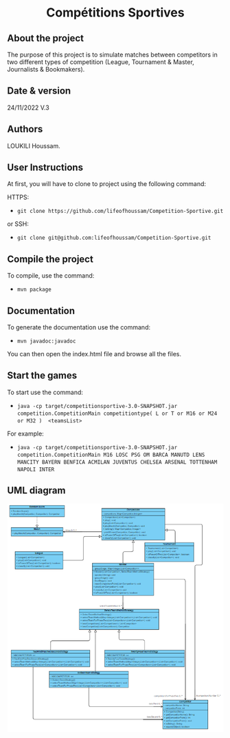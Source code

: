 <div align="center"><h1 align="center">Compétitions Sportives</h1></div>

## About the project

  The purpose of this project is to simulate matches between competitors in two different types of competition (League, Tournament & Master, Journalists & Bookmakers).

## Date & version

  24/11/2022 V.3

## Authors

  LOUKILI Houssam.

## User Instructions
  
  At first, you will have to clone to project using the following command:
  
  HTTPS:

  * `git clone https://github.com/lifeofhoussam/Competition-Sportive.git`

  or SSH:
  
  * `git clone git@github.com:lifeofhoussam/Competition-Sportive.git`

  
## Compile the project
   
  To compile, use the command:
  
  * `mvn package`
  
## Documentation
  
  To generate the documentation use the command:
  
  * `mvn javadoc:javadoc`
  
  You can then open the index.html file and browse all the files.
  
## Start the games
  
  To start use the command:
  
  * `java -cp target/competitionsportive-3.0-SNAPSHOT.jar competition.CompetitionMain competitiontype( L or T or M16 or M24 or M32 )  <teamsList>`
  
  For example:
  
  * `java -cp target/competitionsportive-3.0-SNAPSHOT.jar competition.CompetitionMain M16 LOSC PSG OM BARCA MANUTD LENS MANCITY BAYERN BENFICA ACMILAN JUVENTUS CHELSEA ARSENAL TOTTENHAM NAPOLI INTER`
  
## UML diagram 

  ![Screenshot](/uml/UMLDiagram.png)

